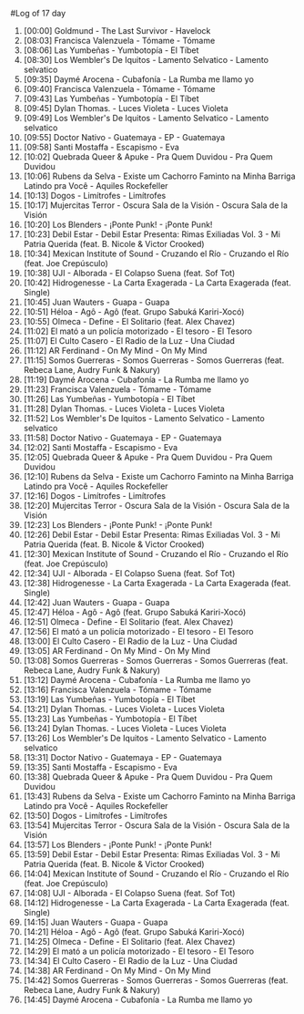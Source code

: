 #Log of 17 day

1. [00:00] Goldmund - The Last Survivor - Havelock
1. [08:03] Francisca Valenzuela - Tómame - Tómame
1. [08:06] Las Yumbeñas - Yumbotopía - El Tíbet
1. [08:30] Los Wembler's De Iquitos - Lamento Selvatico - Lamento selvatico
1. [09:35] Daymé Arocena - Cubafonía - La Rumba me llamo yo
1. [09:40] Francisca Valenzuela - Tómame - Tómame
1. [09:43] Las Yumbeñas - Yumbotopía - El Tíbet
1. [09:45] Dylan Thomas. - Luces Violeta - Luces Violeta
1. [09:49] Los Wembler's De Iquitos - Lamento Selvatico - Lamento selvatico
1. [09:55] Doctor Nativo - Guatemaya - EP - Guatemaya
1. [09:58] Santi Mostaffa - Escapismo - Eva
1. [10:02] Quebrada Queer & Apuke - Pra Quem Duvidou - Pra Quem Duvidou
1. [10:06] Rubens da Selva - Existe um Cachorro Faminto na Minha Barriga Latindo pra Você - Aquiles Rockefeller
1. [10:13] Dogos - Limítrofes - Limítrofes
1. [10:17] Mujercitas Terror - Oscura Sala de la Visión - Oscura Sala de la Visión
1. [10:20] Los Blenders - ¡Ponte Punk! - ¡Ponte Punk!
1. [10:23] Debil Estar - Debil Estar Presenta: Rimas Exiliadas Vol. 3 - Mi Patria Querida (feat. B. Nicole & Victor Crooked)
1. [10:34] Mexican Institute of Sound - Cruzando el Río - Cruzando el Río (feat. Joe Crepúsculo)
1. [10:38] UJI - Alborada - El Colapso Suena (feat. Sof Tot)
1. [10:42] Hidrogenesse - La Carta Exagerada - La Carta Exagerada (feat. Single)
1. [10:45] Juan Wauters - Guapa - Guapa
1. [10:51] Héloa - Agô - Agô (feat. Grupo Sabuká Kariri-Xocó)
1. [10:55] Olmeca - Define - El Solitario (feat. Alex Chavez)
1. [11:02] El mató a un policía motorizado - El tesoro - El Tesoro
1. [11:07] El Culto Casero - El Radio de la Luz - Una Ciudad
1. [11:12] AR Ferdinand - On My Mind - On My Mind
1. [11:15] Somos Guerreras - Somos Guerreras - Somos Guerreras (feat. Rebeca Lane, Audry Funk & Nakury)
1. [11:19] Daymé Arocena - Cubafonía - La Rumba me llamo yo
1. [11:23] Francisca Valenzuela - Tómame - Tómame
1. [11:26] Las Yumbeñas - Yumbotopía - El Tíbet
1. [11:28] Dylan Thomas. - Luces Violeta - Luces Violeta
1. [11:52] Los Wembler's De Iquitos - Lamento Selvatico - Lamento selvatico
1. [11:58] Doctor Nativo - Guatemaya - EP - Guatemaya
1. [12:02] Santi Mostaffa - Escapismo - Eva
1. [12:05] Quebrada Queer & Apuke - Pra Quem Duvidou - Pra Quem Duvidou
1. [12:10] Rubens da Selva - Existe um Cachorro Faminto na Minha Barriga Latindo pra Você - Aquiles Rockefeller
1. [12:16] Dogos - Limítrofes - Limítrofes
1. [12:20] Mujercitas Terror - Oscura Sala de la Visión - Oscura Sala de la Visión
1. [12:23] Los Blenders - ¡Ponte Punk! - ¡Ponte Punk!
1. [12:26] Debil Estar - Debil Estar Presenta: Rimas Exiliadas Vol. 3 - Mi Patria Querida (feat. B. Nicole & Victor Crooked)
1. [12:30] Mexican Institute of Sound - Cruzando el Río - Cruzando el Río (feat. Joe Crepúsculo)
1. [12:34] UJI - Alborada - El Colapso Suena (feat. Sof Tot)
1. [12:38] Hidrogenesse - La Carta Exagerada - La Carta Exagerada (feat. Single)
1. [12:42] Juan Wauters - Guapa - Guapa
1. [12:47] Héloa - Agô - Agô (feat. Grupo Sabuká Kariri-Xocó)
1. [12:51] Olmeca - Define - El Solitario (feat. Alex Chavez)
1. [12:56] El mató a un policía motorizado - El tesoro - El Tesoro
1. [13:00] El Culto Casero - El Radio de la Luz - Una Ciudad
1. [13:05] AR Ferdinand - On My Mind - On My Mind
1. [13:08] Somos Guerreras - Somos Guerreras - Somos Guerreras (feat. Rebeca Lane, Audry Funk & Nakury)
1. [13:12] Daymé Arocena - Cubafonía - La Rumba me llamo yo
1. [13:16] Francisca Valenzuela - Tómame - Tómame
1. [13:19] Las Yumbeñas - Yumbotopía - El Tíbet
1. [13:21] Dylan Thomas. - Luces Violeta - Luces Violeta
1. [13:23] Las Yumbeñas - Yumbotopía - El Tíbet
1. [13:24] Dylan Thomas. - Luces Violeta - Luces Violeta
1. [13:26] Los Wembler's De Iquitos - Lamento Selvatico - Lamento selvatico
1. [13:31] Doctor Nativo - Guatemaya - EP - Guatemaya
1. [13:35] Santi Mostaffa - Escapismo - Eva
1. [13:38] Quebrada Queer & Apuke - Pra Quem Duvidou - Pra Quem Duvidou
1. [13:43] Rubens da Selva - Existe um Cachorro Faminto na Minha Barriga Latindo pra Você - Aquiles Rockefeller
1. [13:50] Dogos - Limítrofes - Limítrofes
1. [13:54] Mujercitas Terror - Oscura Sala de la Visión - Oscura Sala de la Visión
1. [13:57] Los Blenders - ¡Ponte Punk! - ¡Ponte Punk!
1. [13:59] Debil Estar - Debil Estar Presenta: Rimas Exiliadas Vol. 3 - Mi Patria Querida (feat. B. Nicole & Victor Crooked)
1. [14:04] Mexican Institute of Sound - Cruzando el Río - Cruzando el Río (feat. Joe Crepúsculo)
1. [14:08] UJI - Alborada - El Colapso Suena (feat. Sof Tot)
1. [14:12] Hidrogenesse - La Carta Exagerada - La Carta Exagerada (feat. Single)
1. [14:15] Juan Wauters - Guapa - Guapa
1. [14:21] Héloa - Agô - Agô (feat. Grupo Sabuká Kariri-Xocó)
1. [14:25] Olmeca - Define - El Solitario (feat. Alex Chavez)
1. [14:29] El mató a un policía motorizado - El tesoro - El Tesoro
1. [14:34] El Culto Casero - El Radio de la Luz - Una Ciudad
1. [14:38] AR Ferdinand - On My Mind - On My Mind
1. [14:42] Somos Guerreras - Somos Guerreras - Somos Guerreras (feat. Rebeca Lane, Audry Funk & Nakury)
1. [14:45] Daymé Arocena - Cubafonía - La Rumba me llamo yo
